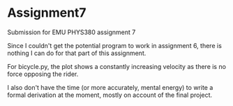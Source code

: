 # Assignment7
Submission for EMU PHYS380 assignment 7

Since I couldn't get the potential program to work in assignment 6, there is nothing I can do for that part of this assignment.

For bicycle.py, the plot shows a constantly increasing velocity as there is no force opposing the rider.

I also don't have the time (or more accurately, mental energy) to write a formal derivation at the moment, mostly on account of the final project.
